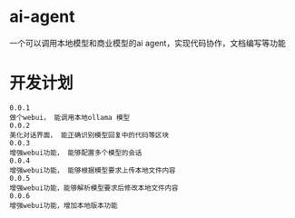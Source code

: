 # ai-agent
一个可以调用本地模型和商业模型的ai agent，实现代码协作，文档编写等功能

# 开发计划
```
0.0.1
做个webui， 能调用本地ollama 模型
0.0.2
美化对话界面， 能正确识别模型回复中的代码等区块
0.0.3
增强webui功能， 能够配置多个模型的会话
0.0.4
增强webui功能， 能够根据模型要求上传本地文件内容
0.0.5
增强webui功能，能够解析模型要求后修改本地文件内容
0.0.6
增强webui功能，增加本地版本功能
```
